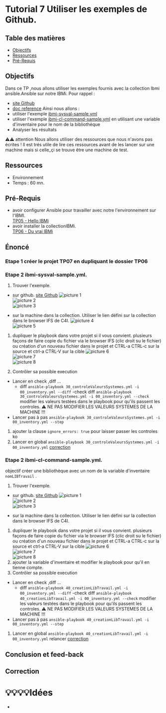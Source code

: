 # Tutorial 7 Utiliser les exemples de Github.    
## Table des matières
- [Objectifs](#objectifs)  
- [Ressources](#ressources)
- [Pré-Requis](#pré-requis)  
## Objectifs  
Dans ce TP ,nous allons utiliser les exemples fournis avec la collection Ibmi ansible.Ansible sur notre IBMi.
Pour rappel :
- [site Github](https://github.com/IBM/ansible-for-i/tree/devel)
- [doc reference](https://ibm.github.io/ansible-for-i/index.html)
Ainsi nous allons : 
- utiliser l'exemple [ibmi-sysval-sample.yml](https://github.com/IBM/ansible-for-i/blob/devel/playbooks/ibmi-sysval-sample.yml) 
- utiliser l'exemple [ibmi-cl-command-sample.yml](https://github.com/IBM/ansible-for-i/blob/devel/playbooks/ibmi-cl-command-sample.yml) en utilisant une variable d'inventaire pour le nom de la bibliothéque
- Analyser les résultats

⚠⚠ attention Nous allons utiliser des ressources que nous n'avons pas écrites ! 
Il est trés utile de lire ces ressources avant de les lancer sur une machine mais si celle_çi se trouve être une machine de test.

## Ressources 
- Environnement 
- Temps : 60 mn.
## Pré-Requis
- avoir configurer Ansible pour travailler avec notre l'environnement sur l'IBMI.  
    [TP05 - Hello IBMi](../05_helloIBMi/README.md)  
- avoir installer la collectionIBMi.  
    [TP06 - Du vrai IBMi](../06_duVraiIBMi/README.md)    



## Énoncé  
### Etape 1 créer le projet TP07 en dupliquant le dossier TP06
### Etape 2 ibmi-sysval-sample.yml.
1. Trouver l'exemple.
  - sur github.
  [site Github](https://github.com/IBM/ansible-for-i/tree/devel)
  ![picture 1](../../images/a7f27cb52884e76a84fbbb8ef0ab074a1b8cad520d9e80fc26c10ba0536198a1.png)  
![picture 2](../../images/28632d4730b44c532054cd524548f95d569fdffda551dffbbb32ab35e4089a72.png)  
![picture 3](../../images/fb1f7197c34559b5c90cf64aaf17b9c01f78ddac7451565c7fa95a73993eeb8a.png)  

  - sur la machine dans la collection.
  Utiliser le lien défini sur la collection dans le browser IFS de C4I.
  ![picture 4](../../images/46c48feb8d0a6afe8427a663cc6a0bfdd7eccb8f99ef22c4183fe4152219ec49.png)  
![picture 5](../../images/ec5228e3581ff42bf4fad2f30b6de7353320feb051ecea83ec93ae9c2975b5d9.png)  
1. dupliquer le playbook dans votre projet si il vous convient.
plusieurs façons de faire copie du fichier via le browser IFS (clic droit su le fichier)
ou création d'un nouveau fichier dans le projet et CTRL-a CTRL-c sur la source et ctrl-a CTRL-V sur la cible 
![picture 6](../../images/025d4d81ec06e1f7c2a76b8e3adb1e550308fd78e85ab96e925832c7c0023175.png)  
![picture 7](../../images/780002b263f1fabba08fd9ef5a4dbfae4337cc7343a70ac14a21125b2327d792.png)  
![picture 8](../../images/5d42a4b2c93f464680172dfa4f11288712f89dc0af92717a0a98e98bc0799d22.png)  

1. Contrôler sa possible execution  
  - Lancer en check ,diff ...
    - diff
`ansible-playbook 30_controleValeursSystemes.yml -i 00_inventory.yml --diff` 
    -check diff
    `ansible-playbook 30_controleValeursSystemes.yml -i 00_inventory.yml --check` 
    modifier les valeurs testées dans le playbook pour qu'ils passent les controles.
    ⚠ NE PAS MODIFIER LES VALEURS SYSTEMES DE LA MACHINE !!!
  - Lancer pas à pas 
  `ansible-playbook 30_controleValeursSystemes.yml -i 00_inventory.yml --step`
1. ajouter la clause `ignore_errors: true` pour laisser passer les controles ko  
1. Lancer en global 
 `ansible-playbook 30_controleValeursSystemes.yml -i 00_inventory.yml`
 [correction](./TP/correction/01/)

### Etape 2 ibmi-cl-command-sample.yml.

objectif créer une bibliothèque avec un nom de la variable d'inventaire `nomLIBTravail` .
1. Trouver l'exemple.
  - sur github.
  [site Github](https://github.com/IBM/ansible-for-i/tree/devel)
  ![picture 1](../../images/a7f27cb52884e76a84fbbb8ef0ab074a1b8cad520d9e80fc26c10ba0536198a1.png)  
![picture 2](../../images/28632d4730b44c532054cd524548f95d569fdffda551dffbbb32ab35e4089a72.png)  
![picture 3](../../images/fb1f7197c34559b5c90cf64aaf17b9c01f78ddac7451565c7fa95a73993eeb8a.png)  

  - sur la machine dans la collection.
  Utiliser le lien défini sur la collection dans le browser IFS de C4I.
  
1. dupliquer le playbook dans votre projet si il vous convient.
plusieurs façons de faire copie du fichier via le browser IFS (clic droit su le fichier)
ou création d'un nouveau fichier dans le projet et CTRL-a CTRL-c sur la source et ctrl-a CTRL-V sur la cible 
![picture 6](../../images/025d4d81ec06e1f7c2a76b8e3adb1e550308fd78e85ab96e925832c7c0023175.png)  
![picture 7](../../images/780002b263f1fabba08fd9ef5a4dbfae4337cc7343a70ac14a21125b2327d792.png)  
![picture 8](../../images/5d42a4b2c93f464680172dfa4f11288712f89dc0af92717a0a98e98bc0799d22.png)  
1. ajouter la variable d'inventaire et modifier le playbook pour qu'il en tienne compte.
1. Contrôler sa possible execution  
  - Lancer en check ,diff ...
    - diff
`ansible-playbook 40_creationLibTravail.yml -i 00_inventory.yml --diff` 
    -check diff
    `ansible-playbook 40_creationLibTravail.yml -i 00_inventory.yml --check` 
    modifier les valeurs testées dans le playbook pour qu'ils passent les controles.
    ⚠ NE PAS MODIFIER LES VALEURS SYSTEMES DE LA MACHINE !!!
  - Lancer pas à pas 
  `ansible-playbook 40_creationLibTravail.yml -i 00_inventory.yml --step`
 
1. Lancer en global 
 `ansible-playbook 40_creationLibTravail.yml -i 00_inventory.yml`
 relancer 
 [correction](./TP/correction/02/) 
## Conclusion et feed-back  

## Correction  



# 💡💡💡💡Idées 
- 